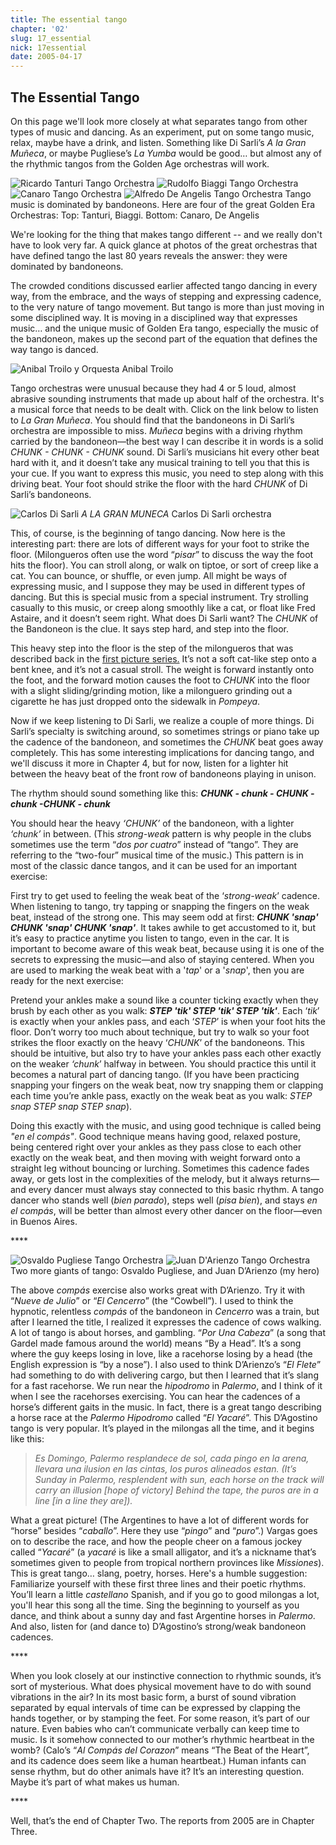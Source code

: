 ```yaml
---
title: The essential tango
chapter: '02'
slug: 17_essential
nick: 17essential
date: 2005-04-17
---
```


## The Essential Tango

On this page we'll look more closely at what separates tango from other types of music and dancing. As an experiment, put on some tango music, relax, maybe have a drink, and listen. Something like Di Sarli’s _A la Gran Muñeca_, or maybe Pugliese’s _La Yumba_ would be good… but almost any of the rhythmic tangos from the Golden Age orchestras will work.


![Ricardo Tanturi Tango Orchestra](/2_pics/17essential/image004.jpg)
![Rudolfo Biaggi Tango Orchestra](/2_pics/17essential/image002.jpg)
![Canaro Tango Orchestra](/2_pics/17essential/image006.jpg)
![Alfredo De Angelis Tango Orchestra](/2_pics/17essential/image008.jpg)
Tango music is dominated by bandoneons. Here are four of the great Golden Era Orchestras:
Top: Tanturi, Biaggi. Bottom: Canaro, De Angelis

We're looking for the thing that makes tango different -- and we really don't have to look very far. A quick glance at photos of the great orchestras that have defined tango the last 80 years reveals the answer: they were dominated by bandoneons.

The crowded conditions discussed earlier affected tango dancing in every way, from the embrace, and the ways of stepping and expressing cadence, to the very nature of tango movement. But tango is more than just moving in some disciplined way. It is moving in a disciplined way that expresses music… and the unique music of Golden Era tango, especially the music of the bandoneon, makes up the second part of the equation that defines the way tango is danced.

![Anibal Troilo y Orquesta](/2_pics/17essential/image010.jpg)
Anibal Troilo

Tango orchestras were unusual because they had 4 or 5 loud, almost abrasive sounding instruments that made up about half of the orchestra. It's a musical force that needs to be dealt with. Click on the link below to listen to _La Gran Muñeca_. You should find that the bandoneons in Di Sarli’s orchestra are impossible to miss. _Muñeca_ begins with a driving rhythm carried by the bandoneon—the best way I can describe it in words is a solid _CHUNK - CHUNK - CHUNK_ sound. Di Sarli’s musicians hit every other beat hard with it, and it doesn’t take any musical training to tell you that this is your cue. If you want to express this music, you need to step along with this driving beat. Your foot should strike the floor with the hard _CHUNK_ of Di Sarli’s bandoneons.

![Carlos Di Sarli](/2_pics/17essential/image012.jpg)
_A LA GRAN MUNECA_ Carlos Di Sarli orchestra


This, of course, is the beginning of tango dancing. Now here is the interesting part: there are lots of different ways for your foot to strike the floor. (Milongueros often use the word “_pisar_” to discuss the way the foot hits the floor). You can stroll along, or walk on tiptoe, or sort of creep like a cat. You can bounce, or shuffle, or even jump. All might be ways of expressing music, and I suppose they may be used in different types of dancing. But this is special music from a special instrument. Try strolling casually to this music, or creep along smoothly like a cat, or float like Fred Astaire, and it doesn’t seem right. What does Di Sarli want? The _CHUNK_ of the Bandoneon is the clue. It says step hard, and step into the floor.

This heavy step into the floor is the step of the milongueros that was described back in the [first picture series.](/02/02_elements) It’s not a soft cat-like step onto a bent knee, and it’s not a casual stroll. The weight is forward instantly onto the foot, and the forward motion causes the foot to _CHUNK_ into the floor with a slight sliding/grinding motion, like a milonguero grinding out a cigarette he has just dropped onto the sidewalk in _Pompeya_.

Now if we keep listening to Di Sarli, we realize a couple of more things. Di Sarli’s specialty is switching around, so sometimes strings or piano take up the cadence of the bandoneon, and sometimes the _CHUNK_ beat goes away completely. This has some interesting implications for dancing tango, and we'll discuss it more in Chapter 4, but for now, listen for a lighter hit between the heavy beat of the front row of bandoneons playing in unison.

The rhythm should sound something like this: _**CHUNK - chunk - CHUNK - chunk -CHUNK - chunk**_

You should hear the heavy _‘CHUNK’_ of the bandoneon, with a lighter _‘chunk’_ in between. (This _strong-weak_ pattern is why people in the clubs sometimes use the term “_dos por cuatro_” instead of “tango”. They are referring to the “two-four” musical time of the music.) This pattern is in most of the classic dance tangos, and it can be used for an important exercise:

First try to get used to feeling the weak beat of the ‘_strong-weak_’ cadence. When listening to tango, try tapping or snapping the fingers on the weak beat, instead of the strong one. This may seem odd at first: _**CHUNK 'snap' CHUNK 'snap' CHUNK 'snap'**_. It takes awhile to get accustomed to it, but it’s easy to practice anytime you listen to tango, even in the car. It is important to become aware of this weak beat, because using it is one of the secrets to expressing the music—and also of staying centered. When you are used to marking the weak beat with a '_tap_' or a '_snap_', then you are ready for the next exercise:

Pretend your ankles make a sound like a counter ticking exactly when they brush by each other as you walk: _**STEP 'tik' STEP 'tik' STEP 'tik'**_. Each ‘_tik_’ is exactly when your ankles pass, and each ‘_STEP_’ is when your foot hits the floor. Don’t worry too much about technique, but try to walk so your foot strikes the floor exactly on the heavy ‘_CHUNK_’ of the bandoneons. This should be intuitive, but also try to have your ankles pass each other exactly on the weaker _‘chunk_’ halfway in between. You should practice this until it becomes a natural part of dancing tango. (If you have been practicing snapping your fingers on the weak beat, now try snapping them or clapping each time you’re ankle pass, exactly on the weak beat as you walk: _STEP snap STEP snap STEP snap_).

Doing this exactly with the music, and using good technique is called being _"en el compás"_. Good technique means having good, relaxed posture, being centered right over your ankles as they pass close to each other exactly on the weak beat, and then moving with weight forward onto a straight leg without bouncing or lurching. Sometimes this cadence fades away, or gets lost in the complexities of the melody, but it always returns—and every dancer must always stay connected to this basic rhythm. A tango dancer who stands well (_bien parado_), steps well (_pisa bien_), and stays _en el compás_, will be better than almost every other dancer on the floor—even in Buenos Aires.

\*\*\*\*

![Osvaldo Pugliese Tango Orchestra](/2_pics/17essential/image013.jpg)
![Juan D'Arienzo Tango Orchestra](/2_pics/17essential/image015.jpg)
Two more giants of tango: Osvaldo Pugliese, and Juan D’Arienzo (my hero)

The above _compás_ exercise also works great with D’Arienzo. Try it with “_Nueve de Julio_” or “_El Cencerro_” (the “Cowbell”). I used to think the hypnotic, relentless _compás_ of the bandoneon in _Cencerro_ was a train, but after I learned the title, I realized it expresses the cadence of cows walking. A lot of tango is about horses, and gambling. “_Por Una Cabeza_” (a song that Gardel made famous around the world) means “By a Head”. It’s a song where the guy keeps losing in love, like a racehorse losing by a head (the English expression is “by a nose”). I also used to think D’Arienzo’s “_El Flete_” had something to do with delivering cargo, but then I learned that it’s slang for a fast racehorse. We run near the _hipodromo_ in _Palermo_, and I think of it when I see the racehorses exercising. You can hear the cadences of a horse’s different gaits in the music. In fact, there is a great tango describing a horse race at the _Palermo Hipodromo_ called “_El Yacaré_”. This D’Agostino tango is very popular. It’s played in the milongas all the time, and it begins like this:

> _Es Domingo, Palermo resplandece de sol,
> cada pingo en la arena, llevara una ilusion
> en las cintas, los puros alineados estan._
> _(It’s Sunday in Palermo, resplendent with sun,
> each horse on the track will carry an illusion \[hope of victory\]
> Behind the tape, the puros are in a line \[in a line they are\])._

What a great picture! (The Argentines to have a lot of different words for “horse” besides “_caballo_”. Here they use “_pingo_” and “_puro_”.) Vargas goes on to describe the race, and how the people cheer on a famous jockey called “_Yacaré_” (a _yacaré_ is like a small alligator, and it’s a nickname that’s sometimes given to people from tropical northern provinces like _Missiones_). This is great tango… slang, poetry, horses. Here's a humble suggestion: Familiarize yourself with these first three lines and their poetic rhythms. You’ll learn a little _castellano_ Spanish, and if you go to good milongas a lot, you'll hear this song all the time. Sing the beginning to yourself as you dance, and think about a sunny day and fast Argentine horses in _Palermo_. And also, listen for (and dance to) D’Agostino’s strong/weak bandoneon cadences.

\*\*\*\*

When you look closely at our instinctive connection to rhythmic sounds, it’s sort of mysterious. What does physical movement have to do with sound vibrations in the air? In its most basic form, a burst of sound vibration separated by equal intervals of time can be expressed by clapping the hands together, or by stamping the feet. For some reason, it’s part of our nature. Even babies who can’t communicate verbally can keep time to music. Is it somehow connected to our mother’s rhythmic heartbeat in the womb? (Calo’s “_Al Compás del Corazon_” means “The Beat of the Heart”, and its cadence does seem like a human heartbeat.) Human infants can sense rhythm, but do other animals have it? It’s an interesting question. Maybe it’s part of what makes us human.

\*\*\*\*

Well, that’s the end of Chapter Two. The reports from 2005 are in Chapter Three.
